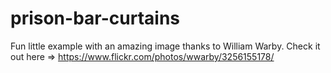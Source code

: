 # prison-bar-curtains
Fun little example with an amazing image thanks to William Warby. Check it out here => https://www.flickr.com/photos/wwarby/3256155178/

